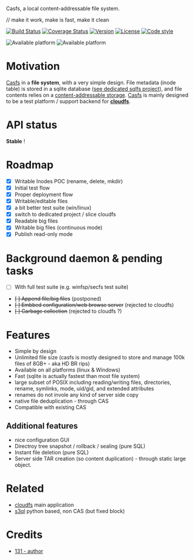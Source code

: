 Casfs, a local content-addressable file system.

// make it work, make is fast, make it clean


[![Build Status](https://github.com/131/casfs/actions/workflows/test.yml/badge.svg?branch=master)](https://github.com/131/casfs/actions/workflows/test.yml)
[![Coverage Status](https://coveralls.io/repos/github/131/casfs/badge.svg?branch=master)](https://coveralls.io/github/131/casfs?branch=master)
[![Version](https://img.shields.io/npm/v/casfs.svg)](https://www.npmjs.com/package/casfs)
[![License](https://img.shields.io/badge/license-MIT-blue.svg)](http://opensource.org/licenses/MIT)
[![Code style](https://img.shields.io/badge/code%2fstyle-ivs-green.svg)](https://www.npmjs.com/package/eslint-plugin-ivs)

![Available platform](https://img.shields.io/badge/platform-win32-blue.svg)
![Available platform](https://img.shields.io/badge/platform-linux-blue.svg)


# Motivation

[Casfs](https://github.com/131/casfs) in a **file system**, with a very simple design. File metadata (inode table) is stored in a sqlite database ([see dedicated sqlfs project](https://github.com/131/sqlfs)), and file contents relies on a [content-addressable storage](https://en.wikipedia.org/wiki/Content-addressable_storage). [Casfs](https://github.com/131/casfs) is mainly designed to be a test platform / support backend for **[cloudfs](https://github.com/131/cloudfs)**.


# API status
**Stable** !

# Roadmap

- [X] Writable Inodes POC (rename, delete, mkdir)
- [X] Initial test flow
- [X] Proper deployment flow
- [X] Writable/editable files
- [X] a bit better test suite (win/linux)
- [X] switch to dedicated project / slice cloudfs
- [X] Readable big files
- [X] Writable big files (continuous mode)
- [X] Publish read-only mode

# Background daemon & pending tasks
- [ ] With full test suite (e.g. winfsp/secfs test suite)
- ~~[ ] Append file/big files~~  (postponed)
- ~~[ ] Embbed configuration/web browse server~~ (rejected to cloudfs)
- ~~[ ] Garbage collection~~ (rejected to cloudfs ?)


# Features
* Simple by design
* Unlimited file size (casfs is mostly designed to store and manage 100k files of 8GB+ - aka HD BR rips)
* Available on all platforms (linux & Windows)
* Fast (sqlite is actually fastest than most file system)
* large subset of POSIX including reading/writing files, directories, rename,  symlinks, mode, uid/gid, and extended attributes
* renames do not invole any kind of server side copy
* native file deduplication - through CAS
* Compatible with existing CAS

## Additional features
* nice configuration GUI
* Directroy tree snapshot / rollback / sealing (pure SQL)
* Instant file deletion (pure SQL)
* Server side TAR creation (so content duplication) - through static large object.


# Related
* [cloudfs](https://github.com/131/cloudfs) main application
* [s3ql](https://github.com/s3ql/) python based, non CAS (but fixed block)

# Credits
* [131 - author](https://github.com/131)
